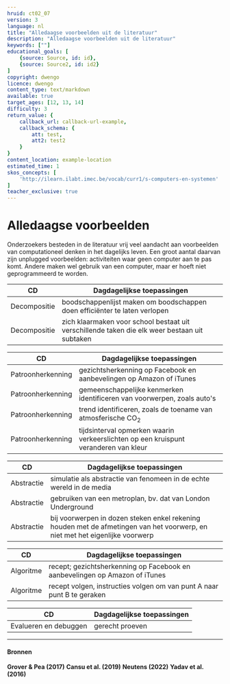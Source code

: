 ```yaml
---
hruid: ct02_07
version: 3
language: nl
title: "Alledaagse voorbeelden uit de literatuur"
description: "Alledaagse voorbeelden uit de literatuur"
keywords: [""]
educational_goals: [
    {source: Source, id: id}, 
    {source: Source2, id: id2}
]
copyright: dwengo
licence: dwengo
content_type: text/markdown
available: true
target_ages: [12, 13, 14]
difficulty: 3
return_value: {
    callback_url: callback-url-example,
    callback_schema: {
        att: test,
        att2: test2
    }
}
content_location: example-location
estimated_time: 1
skos_concepts: [
    'http://ilearn.ilabt.imec.be/vocab/curr1/s-computers-en-systemen'
]
teacher_exclusive: true
---
```

# Alledaagse voorbeelden

Onderzoekers besteden in de literatuur vrij veel aandacht aan voorbeelden van computationeel denken in het dagelijks leven. Een groot aantal daarvan zijn unplugged voorbeelden: activiteiten waar geen computer aan te pas komt. Andere maken wel gebruik van een computer, maar er hoeft niet geprogrammeerd te worden.  

|**CD**|**Dagdagelijkse toepassingen**|
|---------------|------------------------|
|Decompositie|boodschappenlijst maken om boodschappen doen efficiënter te laten verlopen|
|Decompositie|zich klaarmaken voor school bestaat uit verschillende taken die elk weer bestaan uit subtaken|

|**CD**|**Dagdagelijkse toepassingen**|
|---------------|------------------------|
|Patroonherkenning|gezichtsherkenning op Facebook en aanbevelingen op Amazon of iTunes|
|Patroonherkenning|gemeenschappelijke kenmerken identificeren van voorwerpen, zoals auto's|
|Patroonherkenning|trend identificeren, zoals de toename van atmosferische CO<sub>2</sub>|
|Patroonherkenning|tijdsinterval opmerken waarin verkeerslichten op een kruispunt veranderen van kleur|

|**CD**|**Dagdagelijkse toepassingen**|
|---------------|------------------------|
|Abstractie|simulatie als abstractie van fenomeen in de echte wereld in de media|
|Abstractie|gebruiken van een metroplan, bv. dat van London Underground|
|Abstractie|bij voorwerpen in dozen steken enkel rekening houden met de afmetingen van het voorwerp, en niet met het eigenlijke voorwerp|

|**CD**|**Dagdagelijkse toepassingen**|
|---------------|------------------------|
|Algoritme|recept; gezichtsherkenning op Facebook en aanbevelingen op Amazon of iTunes|
|Algoritme|recept volgen, instructies volgen om van punt A naar punt B te geraken|

|**CD**|**Dagdagelijkse toepassingen**|
|---------------|------------------------|
|Evalueren en debuggen|gerecht proeven|

---------------------
#### Bronnen

**Grover & Pea (2017)**
**Cansu et al. (2019)**
**Neutens (2022)**
**Yadav et al. (2016)**


